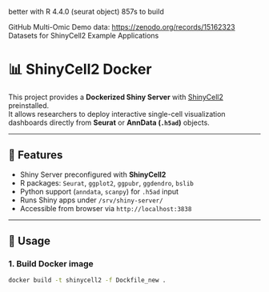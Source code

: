 better with R 4.4.0 (seurat object) 857s to build   

GitHub Multi-Omic Demo  data: https://zenodo.org/records/15162323 Datasets for ShinyCell2 Example Applications 


# 📊 ShinyCell2 Docker

This project provides a **Dockerized Shiny Server** with [ShinyCell2](https://github.com/the-ouyang-lab/ShinyCell2) preinstalled.  
It allows researchers to deploy interactive single-cell visualization dashboards directly from **Seurat** or **AnnData (`.h5ad`)** objects.

---

## 🔧 Features

- Shiny Server preconfigured with **ShinyCell2**
- R packages: `Seurat`, `ggplot2`, `ggpubr`, `ggdendro`, `bslib`
- Python support (`anndata`, `scanpy`) for `.h5ad` input
- Runs Shiny apps under `/srv/shiny-server/`
- Accessible from browser via `http://localhost:3838`

---

## 🚀 Usage

### 1. Build Docker image
```bash
docker build -t shinycell2 -f Dockfile_new .



